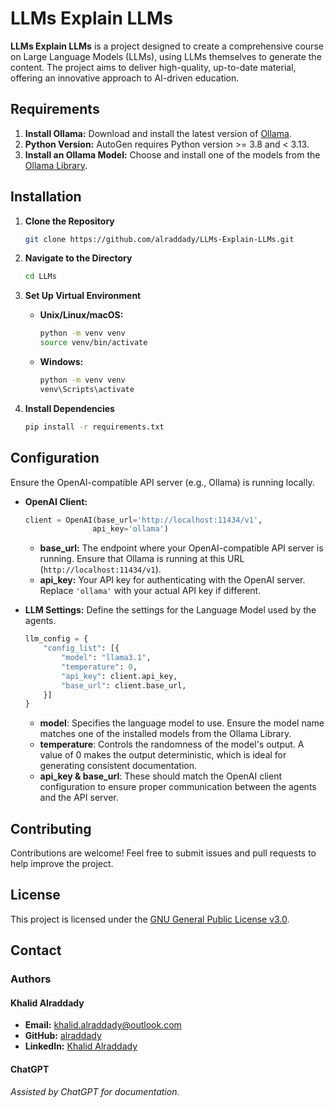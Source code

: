 # LLMs Explain LLMs
**LLMs Explain LLMs** is a project designed to create a comprehensive course on Large Language Models (LLMs), using LLMs themselves to generate the content. The project aims to deliver high-quality, up-to-date material, offering an innovative approach to AI-driven education.

## Requirements
1. **Install Ollama:** Download and install the latest version of [Ollama](https://ollama.com/).
2. **Python Version:** AutoGen requires Python version >= 3.8 and < 3.13.
3. **Install an Ollama Model:** Choose and install one of the models from the [Ollama Library](https://ollama.com/library).

## Installation
1. **Clone the Repository**
    ```bash
    git clone https://github.com/alraddady/LLMs-Explain-LLMs.git
    ```
2. **Navigate to the Directory**
    ```bash
    cd LLMs
    ```
3. **Set Up Virtual Environment**

    - **Unix/Linux/macOS:**
        ```bash
        python -m venv venv
        source venv/bin/activate
        ```
    - **Windows:**
        ```bash
        python -m venv venv
        venv\Scripts\activate
        ```
4. **Install Dependencies**
    ```bash
    pip install -r requirements.txt
    ```

## Configuration
Ensure the OpenAI-compatible API server (e.g., Ollama) is running locally.
- **OpenAI Client:**
    ```python
    client = OpenAI(base_url='http://localhost:11434/v1',
                   api_key='ollama')
    ```
  - **base_url:** The endpoint where your OpenAI-compatible API server is running. Ensure that Ollama is running at this URL (`http://localhost:11434/v1`).
  - **api_key:** Your API key for authenticating with the OpenAI server. Replace `'ollama'` with your actual API key if different.

- **LLM Settings:**
  Define the settings for the Language Model used by the agents.

    ```python
    llm_config = {
        "config_list": [{
            "model": "llama3.1",
            "temperature": 0,
            "api_key": client.api_key,
            "base_url": client.base_url,
        }]
    }
    ```
  - **model**: Specifies the language model to use. Ensure the model name matches one of the installed models from the Ollama Library.
  - **temperature**: Controls the randomness of the model's output. A value of 0 makes the output deterministic, which is ideal for generating consistent documentation.
  - **api_key & base_url**: These should match the OpenAI client configuration to ensure proper communication between the agents and the API server.

## Contributing
Contributions are welcome! Feel free to submit issues and pull requests to help improve the project.

## License
This project is licensed under the [GNU General Public License v3.0](LICENSE).

## Contact

### Authors

#### Khalid Alraddady
- **Email:** khalid.alraddady@outlook.com
- **GitHub:** [alraddady](https://github.com/alraddady)
- **LinkedIn:** [Khalid Alraddady](https://sa.linkedin.com/in/khalid-alraddady)

#### ChatGPT

*Assisted by ChatGPT for documentation.*

